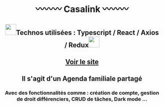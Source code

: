 # <div align="center">〰〰〰 Casalink 〰〰〰</div>

## <div align="center"><img src="https://media2.giphy.com/media/QssGEmpkyEOhBCb7e1/giphy.gif?cid=ecf05e47a0n3gi1bfqntqmob8g9aid1oyj2wr3ds3mg700bl&rid=giphy.gif" width ="35">Technos utilisées : Typescript / React / Axios / Redux<img src="https://media2.giphy.com/media/QssGEmpkyEOhBCb7e1/giphy.gif?cid=ecf05e47a0n3gi1bfqntqmob8g9aid1oyj2wr3ds3mg700bl&rid=giphy.gif" width ="35"></div>

## <div align="center"><a href="https://o-clock-muffin.github.io/projet-planning-familial-front/#/landingpage">Voir le site</a></div>

## <div align="center">Il s'agit d'un Agenda familiale partagé</div>
### <div align="center">Avec des fonctionnalités comme : création de compte, gestion de droit différenciers, CRUD de tâches, Dark mode ...</div>
